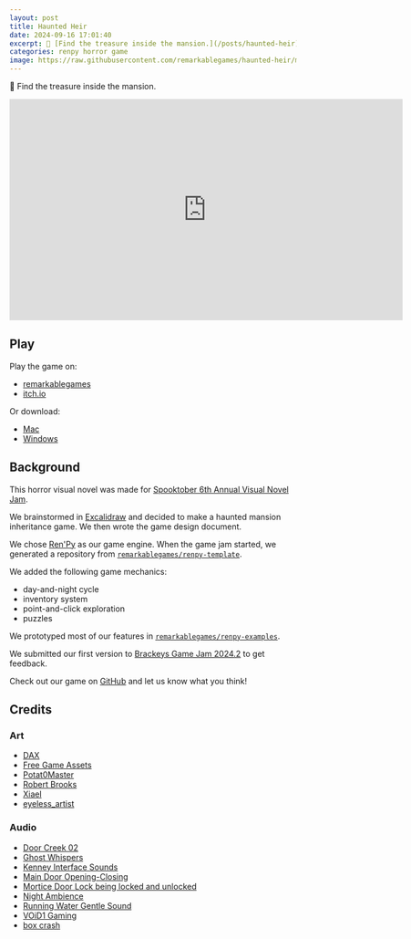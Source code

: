 ```yaml
---
layout: post
title: Haunted Heir
date: 2024-09-16 17:01:40
excerpt: 👻 [Find the treasure inside the mansion.](/posts/haunted-heir)
categories: renpy horror game
image: https://raw.githubusercontent.com/remarkablegames/haunted-heir/master/game/gui/window_icon.webp
---
```


👻 Find the treasure inside the mansion.

<iframe src="https://remarkablegames.org/haunted-heir/" frameBorder="0" width="690" height="388" style="display: block; margin: 0 auto;"></iframe>

## Play

Play the game on:

- [remarkablegames](https://remarkablegames.org/haunted-heir)
- [itch.io](https://remarkablegames.itch.io/haunted-heir)

Or download:

- [Mac](https://github.com/remarkablegames/haunted-heir/releases/latest/download/mac.zip)
- [Windows](https://github.com/remarkablegames/haunted-heir/releases/latest/download/pc.zip)

## Background

This horror visual novel was made for [Spooktober 6th Annual Visual Novel Jam](https://itch.io/jam/spooktober-2024).

We brainstormed in [Excalidraw](https://excalidraw.com/#json=FDEvc4r71jpkUDXUXfyKL,8NkgqD3_dHVBEEv-6jlqbQ) and decided to make a haunted mansion inheritance game. We then wrote the game design document.

We chose [Ren'Py](https://www.renpy.org/) as our game engine. When the game jam started, we generated a repository from [`remarkablegames/renpy-template`](https://github.com/remarkablegames/renpy-template).

We added the following game mechanics:

- day-and-night cycle
- inventory system
- point-and-click exploration
- puzzles

We prototyped most of our features in [`remarkablegames/renpy-examples`](https://github.com/remarkablegames/renpy-examples).

We submitted our first version to [Brackeys Game Jam 2024.2](https://itch.io/jam/brackeys-12) to get feedback.

Check out our game on [GitHub](https://github.com/remarkablegames/haunted-heir) and let us know what you think!

## Credits

### Art

- [DAX](https://lunarmoonstudios.itch.io/adventures-essentials)
- [Free Game Assets](https://free-game-assets.itch.io/free-rpg-book-icons)
- [Potat0Master](https://potat0master.itch.io/free-visual-novel-backgrounds-mansion-pack)
- [Robert Brooks](https://gamedeveloperstudio.itch.io/)
- [Xiael](https://xiael.itch.io/)
- [eyeless_artist](https://eyeless-artist.itch.io/ghost-girl-vn-graphic)

### Audio

- [Door Creek 02](https://pixabay.com/sound-effects/door-creak-02-79920/)
- [Ghost Whispers](https://pixabay.com/sound-effects/ghost-whispers-6030/)
- [Kenney Interface Sounds](https://kenney.nl/assets/interface-sounds)
- [Main Door Opening-Closing](https://pixabay.com/sound-effects/main-door-opening-closing-38280/)
- [Mortice Door Lock being locked and unlocked](https://pixabay.com/sound-effects/mortice-door-lock-being-locked-and-unlocked-95884/)
- [Night Ambience](https://pixabay.com/sound-effects/night-ambience-17064/)
- [Running Water Gentle Sound](https://pixabay.com/sound-effects/running-water-gentle-sound-185148/)
- [VOiD1 Gaming](https://void1gaming.itch.io/free-horror-music-pack)
- [box crash](https://pixabay.com/sound-effects/box-crash-106687/)
